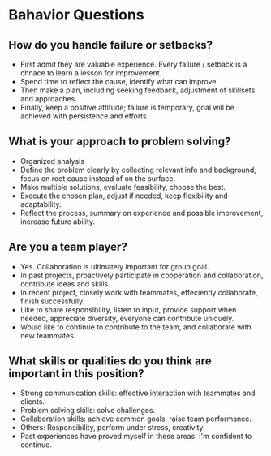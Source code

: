 # Bahavior Questions

## How do you handle failure or setbacks?

- First admit they are valuable experience. Every failure / setback is a chnace to learn a lesson for improvement.
- Spend time to reflect the cause, identify what can improve.
- Then make a plan, including seeking feedback, adjustment of skillsets and approaches.
- Finally, keep a positive attitude; failure is temporary, goal will be achieved with persistence and efforts.

## What is your approach to problem solving?

- Organized analysis
- Define the problem clearly by collecting relevant info and background, focus on root cause instead of on the surface.
- Make multiple solutions, evaluate feasibility, choose the best.
- Execute the chosen plan, adjust if needed, keep flexibility and adaptability.
- Reflect the process, summary on experience and possible improvement, increase future ability.

## Are you a team player?

- Yes. Collaboration is ultimately important for group goal.
- In past projects, proactively participate in cooperation and collaboration, contribute ideas and skills.
- In recent project, closely work with teammates, effeciently collaborate, finish successfully.
- Like to share responsibility, listen to input, provide support when needed, appreciate diversity, everyone can contribute uniquely.
- Would like to continue to contribute to the team, and collaborate with new teammates.

## What skills or qualities do you think are important in this position?

- Strong communication skills: effective interaction with teammates and clients.
- Problem solving skills: solve challenges.
- Collaboration skills: achieve common goals, raise team performance.
- Others: Responsibility, perform under stress, creativity.
- Past experiences have proved myself in these areas. I'm confident to continue.

